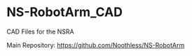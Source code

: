 # NS-RobotArm_CAD
CAD Files for the NSRA

Main Repository: https://github.com/Noothless/NS-RobotArm
